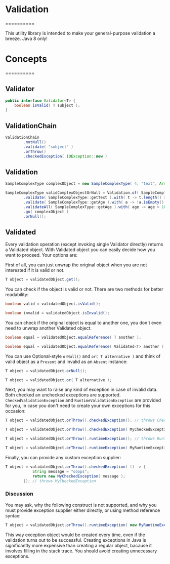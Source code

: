 # Validation
==========

This utility library is intended to make your general-purpose validation a breeze. Java 8 only!

# Concepts
==========

## Validator

```java
public interface Validator<T> {
	boolean isValid( T subject );
}
```

## ValidationChain

```java
ValidationChain
		.notNull()
		.validate( "subject" )
		.orThrow()
		.checkedException( IOException::new )
```

## Validation

```java
SampleComplexType complexObject = new SampleComplexType( 4, "text", Arrays.asList( 20, 30, 18 ) );

SampleComplexType validComplexObjectOrNull = Validation.of( SampleComplexType.class )
		.validate( SampleComplexType::getText ).with( t -> t.length() > 2 )
		.validate( SampleComplexType::getAge ).with( a -> !a.isEmpty() )
		.validateAll( SampleComplexType::getAge ).with( age -> age > 18 )
		.go( complexObject )
		.orNull();
```

## Validated

Every validation operation (except invoking single Validator directly) returns a Validated<T> object.
With Validated<T> object you can easily decide how you want to proceed.
Your options are:

First of all, you can just unwrap the original object when you are not interested if it is valid or not.

```java
T object = validatedObject.get();
```

You can check if the object is valid or not. There are two methods for better readability:

```java
boolean valid = validatedObject.isValid();
```

```java
boolean invalid = validatedObject.isInvalid();
```

You can check if the original object is equal to another one, you don't even need to unwrap another Validated object.

```java
boolean equal = validatedObject.equalReference( T another );
```

```java
boolean equal = validatedObject.equalReference( Validated<T> another );
```

You can use Optional-style ```orNull()``` and ```or( T alternative )``` and think of valid object as a ```Present``` and invalid as an ```Absent``` instance:

```java
T object = validatedObject.orNull();
```

```java
T object = validatedObject.or( T alternative );
```

Next, you may want to raise any kind of exception in case of invalid data. Both checked an unchecked exceptions are supported. ```CheckedValidationException``` and ```RuntimeValidationException``` are provided for you, in case you don't need to create your own exceptions for this occasion:

```java
T object = validatedObject.orThrow().checkedException(); // throws CheckedValidationException
```

```java
T object = validatedObject.orThrow().checkedException( MyCheckedException::new ); // throws MyCheckedException
```

```java
T object = validatedObject.orThrow().runtimeException(); // throws RuntimeValidationException
```

```java
T object = validatedObject.orThrow().runtimeException( MyRuntimeException::new ); // throws MyRuntimeException
```
Finally, you can provide any custom exception supplier:

```java
T object = validatedObject.orThrow().checkedException( () -> {
			String message = "ooops";
			return new MyCheckedException( message );
		}); // throws MyCheckedException
```

### Discussion
You may ask, why the following construct is not supported, and why you must provide exception supplier either directly, or using method reference syntax:

```java
T object = validatedObject.orThrow().runtimeException( new MyRuntimeException() ); // throws MyRuntimeException
```

This way exception object would be created every time, even if the validation turns out to be successful.
Creating exceptions in Java is significantly more expensive than creating a regular object, bacause it involves filling in the stack trace. You should avoid creating unnecessary exceptions.

